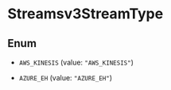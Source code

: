 

# Streamsv3StreamType

## Enum


* `AWS_KINESIS` (value: `"AWS_KINESIS"`)

* `AZURE_EH` (value: `"AZURE_EH"`)



